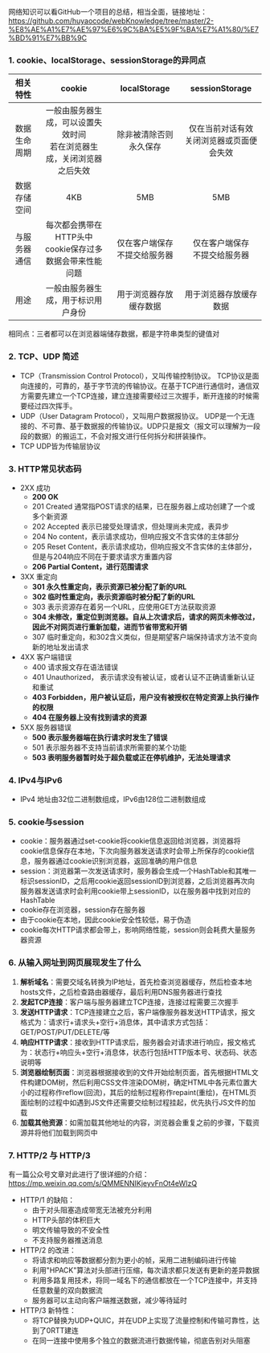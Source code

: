 网络知识可以看GitHub一个项目的总结，相当全面，链接地址：
https://github.com/huyaocode/webKnowledge/tree/master/2-%E8%AE%A1%E7%AE%97%E6%9C%BA%E5%9F%BA%E7%A1%80/%E7%BD%91%E7%BB%9C

### 1. cookie、localStorage、sessionStorage的异同点

| 相关特性 | cookie | localStorage | sessionStorage |
| :---: | :---: | :---: | :---: |
| 数据生命周期 | 一般由服务器生成，可以设置失效时间<br>若在浏览器生成，关闭浏览器之后失效 | 除非被清除否则永久保存 | 仅在当前对话有效<br>关闭浏览器或页面便会失效|
| 数据存储空间 | 4KB | 5MB | 5MB |
| 与服务器通信 | 每次都会携带在HTTP头中<br>cookie保存过多数据会带来性能问题 | 仅在客户端保存<br>不提交给服务器 | 仅在客户端保存<br>不提交给服务器 |
| 用途 | 一般由服务器生成，用于标识用户身份 | 用于浏览器存放缓存数据 | 用于浏览器存放缓存数据 |

相同点：三者都可以在浏览器端储存数据，都是字符串类型的键值对

### 2. TCP、UDP 简述
+ TCP（Transmission Control Protocol），又叫传输控制协议。 TCP协议是面向连接的，可靠的，基于字节流的传输协议。在基于TCP进行通信时，通信双方需要先建立一个TCP连接，建立连接需要经过三次握手，断开连接的时候需要经过四次挥手。
+ UDP（User Datagram Protocol），又叫用户数据报协议。 UDP是一个无连接的、不可靠、基于数据报的传输协议。UDP只是报文（报文可以理解为一段段的数据）的搬运工，不会对报文进行任何拆分和拼装操作。
+ TCP UDP皆为传输层协议

### 3. HTTP常见状态码
+ 2XX 成功
    + **200 OK**
    + 201 Created 通常指POST请求的结果，已在服务器上成功创建了一个或多个新资源
    + 202 Accepted 表示已接受处理请求，但处理尚未完成，表异步
    + 204 No content，表示请求成功，但响应报文不含实体的主体部分
    + 205 Reset Content，表示请求成功，但响应报文不含实体的主体部分，但是与204响应不同在于要求请求方重置内容
    + **206 Partial Content，进行范围请求**
+ 3XX 重定向
    + **301 永久性重定向，表示资源已被分配了新的URL**
    + **302 临时性重定向，表示资源临时被分配了新的URL**
    + 303 表示资源存在着另一个URL，应使用GET方法获取资源
    + **304 未修改，重定位到浏览器。自从上次请求后，请求的网页未修改过，因此不对网页进行重新加载，进而节省带宽和开销**
    + 307 临时重定向，和302含义类似，但是期望客户端保持请求方法不变向新的地址发出请求
+ 4XX 客户端错误
    + 400 请求报文存在语法错误
    + 401 Unauthorized， 表示请求没有被认证，或者认证不正确请重新认证和重试
    + **403 Forbidden，用户被认证后，用户没有被授权在特定资源上执行操作的权限**
    + **404 在服务器上没有找到请求的资源**
+ 5XX 服务器错误
    + **500 表示服务器端在执行请求时发生了错误**
    + 501 表示服务器不支持当前请求所需要的某个功能
    + **503 表明服务器暂时处于超负载或正在停机维护，无法处理请求**

### 4. IPv4与IPv6
+ IPv4 地址由32位二进制数组成，IPv6由128位二进制数组成

### 5. cookie与session
+ cookie：服务器通过set-cookie将cookie信息返回给浏览器，浏览器将cookie信息保存在本地，下次向服务器发送请求时会带上所保存的cookie信息，服务器通过cookie识别浏览器，返回准确的用户信息
+ session：浏览器第一次发送请求时，服务器会生成一个HashTable和其唯一标识sessionID，之后用cookie返回sessionID到浏览器，之后浏览器再次向服务器发送请求时会利用cookie带上sessionID，以在服务器中找到对应的HashTable
+ cookie存在浏览器，session存在服务器
+ 由于cookie在本地，因此cookie安全性较低，易于伪造
+ cookie每次HTTP请求都会带上，影响网络性能，session则会耗费大量服务器资源

### 6. 从输入网址到网页展现发生了什么
1. **解析域名**：需要交域名转换为IP地址，首先检查浏览器缓存，然后检查本地hosts文件，之后检查路由器缓存，最后利用DNS服务器进行查找
2. **发起TCP连接**：客户端与服务器建立TCP连接，连接过程需要三次握手
3. **发送HTTP请求**：TCP连接建立之后，客户端像服务器发送HTTP请求，报文格式为：请求行+请求头+空行+消息体，其中请求方式包括：GET/POST/PUT/DELETE/等
4. **响应HTTP请求**：接收到HTTP请求后，服务器会对请求进行响应，报文格式为：状态行+响应头+空行+消息体，状态行包括HTTP版本号、状态码、状态说明等
5. **浏览器绘制页面**：浏览器根据接收到的文件开始绘制页面，首先根据HTML文件构建DOM树，然后利用CSS文件渲染DOM树，确定HTML中各元素位置大小的过程称作reflow(回流)，其后的绘制过程称作repaint(重绘)，在HTML页面绘制的过程中如遇到JS文件还需要交绘制过程挂起，优先执行JS文件的加载
6. **加载其他资源**：如需加载其他地址的内容，浏览器会重复之前的步骤，下载资源并将他们加载到网页中

### 7. HTTP/2 与 HTTP/3
有一篇公众号文章对此进行了很详细的介绍：https://mp.weixin.qq.com/s/QMMENNIKjeyvFnOt4eWIzQ
+ HTTP/1 的缺陷：
    + 由于对头阻塞造成带宽无法被充分利用
    + HTTP头部的体积巨大
    + 明文传输导致的不安全性
    + 不支持服务器推送消息
+ HTTP/2 的改进：
    + 将请求和响应等数据都分割为更小的帧，采用二进制编码进行传输
    + 利用"HPACK"算法对头部进行压缩，每次请求都只发送有更新的差异数据
    + 利用多路复用技术，将同一域名下的通信都放在一个TCP连接中，并支持任意数量的双向数据流
    + 服务器可以主动向客户端推送数据，减少等待延时
+ HTTP/3 新特性：
    + 将TCP替换为UDP+QUIC，并在UDP上实现了流量控制和传输可靠性，达到了0RTT建连
    + 在同一连接中使用多个独立的数据流进行数据传输，彻底告别对头阻塞












